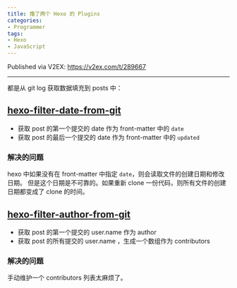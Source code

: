 ```yaml
---
title: 撸了两个 Hexo 的 Plugins
categories:
- Programmer
tags:
- Hexo
- JavaScript
---
```


Published via V2EX: https://v2ex.com/t/289667

<!-- more -->

---

都是从 git log 获取数据填充到 posts 中：

## [hexo-filter-date-from-git]( https://github.com/xcatliu/hexo-filter-date-from-git)

- 获取 post 的第一个提交的 date 作为 front-matter 中的 `date`
- 获取 post 的最后一个提交的 date 作为 front-matter 中的 `updated`

### 解决的问题

hexo 中如果没有在 front-matter 中指定 `date`，则会读取文件的创建日期和修改日期。
但是这个日期是不可靠的。如果重新 clone 一份代码，则所有文件的创建日期都变成了 clone 的时间。

## [hexo-filter-author-from-git]( https://github.com/xcatliu/hexo-filter-author-from-git)

- 获取 post 的第一个提交的 user.name 作为 author
- 获取 post 的所有提交的 user.name ，生成一个数组作为 contributors

### 解决的问题

手动维护一个 contributors 列表太麻烦了。
